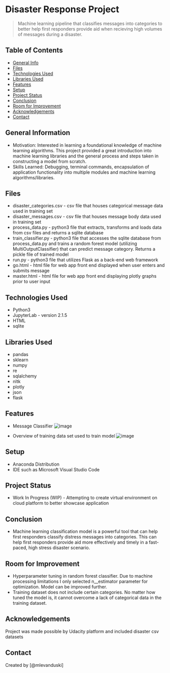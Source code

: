 # Disaster Response Project
> Machine learning pipeline that classifies messages into categories to better help first responders provide aid when recieving high volumes of messages during a disaster.


## Table of Contents
* [General Info](#general-information)
* [Files](#files)
* [Technologies Used](#technologies-used)
* [Libraries Used](#libraries-used)
* [Features](#features)
* [Setup](#setup)
* [Project Status](#project-status)
* [Conclusion](#conclusion)
* [Room for Improvement](#room-for-improvement)
* [Acknowledgements](#acknowledgements)
* [Contact](#contact)
<!-- * [License](#license) -->


## General Information
- Motivation: Interested in learning a foundational knowledge of machine learning algorithms. This project provided a great introduction into machine learning libraries and the general process and steps taken in constructing a model from scratch.
- Skills Learned: Debugging, terminal commands, encapsulation of application functionality into multiple modules and machine learning algorithms/libraries.

## Files
- disaster_categories.csv - csv file that houses categorical message data used in training set
- disaster_messages.csv - csv file that houses message body data used in training set
- process_data.py - python3 file that extracts, transforms and loads data from csv files and returns a sqlite database
- train_classifier.py - python3 file that accesses the sqlite database from process_data.py and trains a random forest model (utilizing MultiOutputClassifier) that can predict message category. Returns a pickle file of trained model
- run.py - python3 file that utilizes Flask as a back-end web framework
- go.html - html file for web app front end displayed when user enters and submits message
- master.html - html file for web app front end displaying plotly graphs prior to user input

## Technologies Used
- Python3
- JupyterLab - version 2.1.5
- HTML
- sqlite


## Libraries Used
- pandas
- sklearn
- numpy
- re
- sqlalchemy
- nltk
- plotly
- json
- flask


## Features
- Message Classifier
![image](https://user-images.githubusercontent.com/70555199/125826316-035a5a3d-17ef-4657-a535-9f26f6712d7d.png)

- Overview of training data set used to train model
![image](https://user-images.githubusercontent.com/70555199/125826492-e0529ec9-a411-45db-81d5-76bdd445c3c7.png)


## Setup
- Anaconda Distribution
- IDE such as Microsoft Visual Studio Code


## Project Status
- Work In Progress (WIP) - Attempting to create virtual environment on cloud platform to better showcase application


## Conclusion
 - Machine learning classification model is a powerful tool that can help first responders classify distress messages into categories. This can help first responders provide aid more effectively and timely in a fast-paced, high stress disaster scenario.


## Room for Improvement
- Hyperparameter tuning in random forest classifier. Due to machine processing limitations I only selected n__estimator parameter for optimization. Model can be improved further.
- Training dataset does not include certain categories. No matter how tuned the model is, it cannot overcome a lack of categorical data in the training dataset.


## Acknowledgements
Project was made possible by Udacity platform and included disaster csv datasets

## Contact
Created by [@mlevanduski]


<!-- Optional -->
<!-- ## License -->
<!-- This project is open source and available under the [... License](). -->
